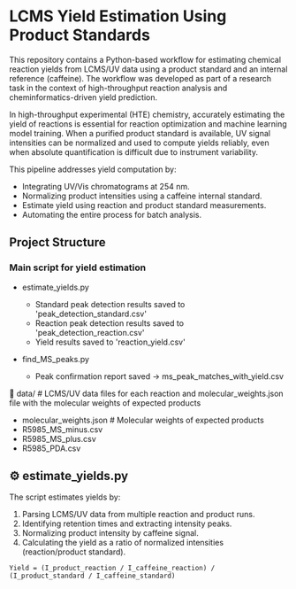 # LCMS Yield Estimation Using Product Standards

This repository contains a Python-based workflow for estimating chemical reaction yields from LCMS/UV data using a product standard and an internal reference (caffeine). 
The workflow was developed as part of a research task in the context of high-throughput reaction analysis and cheminformatics-driven yield prediction.

In high-throughput experimental (HTE) chemistry, accurately estimating the yield of reactions is essential for reaction optimization and machine learning model training. 
When a purified product standard is available, UV signal intensities can be normalized and used to compute yields reliably, even when absolute quantification is difficult due to instrument variability.

This pipeline addresses yield computation by:
- Integrating UV/Vis chromatograms at 254 nm.
- Normalizing product intensities using a caffeine internal standard.
- Estimate yield using reaction and product standard measurements.
- Automating the entire process for batch analysis.

## Project Structure

### Main script for yield estimation
- estimate_yields.py
    * Standard peak detection results saved to 'peak_detection_standard.csv'
    * Reaction peak detection results saved to 'peak_detection_reaction.csv'
    * Yield results saved to 'reaction_yield.csv'
  
- find_MS_peaks.py
    * Peak confirmation report saved → ms_peak_matches_with_yield.csv  


📂 data/ # LCMS/UV data files for each reaction and molecular_weights.json file with the molecular weights of expected products
- molecular_weights.json # Molecular weights of expected products
- R5985_MS_minus.csv
- R5985_MS_plus.csv
- R5985_PDA.csv

## ⚙️ estimate_yields.py

The script estimates yields by:
1. Parsing LCMS/UV data from multiple reaction and product runs.
2. Identifying retention times and extracting intensity peaks.
3. Normalizing product intensity by caffeine signal.
4. Calculating the yield as a ratio of normalized intensities (reaction/product standard).

`Yield = (I_product_reaction / I_caffeine_reaction) / (I_product_standard / I_caffeine_standard)`

